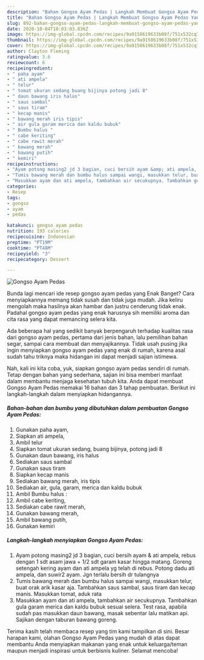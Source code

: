 ```yaml
---
description: "Bahan Gongso Ayam Pedas | Langkah Membuat Gongso Ayam Pedas Yang Mudah Dan Praktis"
title: "Bahan Gongso Ayam Pedas | Langkah Membuat Gongso Ayam Pedas Yang Mudah Dan Praktis"
slug: 892-bahan-gongso-ayam-pedas-langkah-membuat-gongso-ayam-pedas-yang-mudah-dan-praktis
date: 2020-10-04T18:03:03.836Z
image: https://img-global.cpcdn.com/recipes/9a9158619633b08f/751x532cq70/gongso-ayam-pedas-foto-resep-utama.jpg
thumbnail: https://img-global.cpcdn.com/recipes/9a9158619633b08f/751x532cq70/gongso-ayam-pedas-foto-resep-utama.jpg
cover: https://img-global.cpcdn.com/recipes/9a9158619633b08f/751x532cq70/gongso-ayam-pedas-foto-resep-utama.jpg
author: Clayton Fleming
ratingvalue: 3.6
reviewcount: 6
recipeingredient:
- " paha ayam"
- " ati ampela"
- " telur"
- " tomat ukuran sedang buang bijinya potong jadi 8"
- " daun bawang iris halus"
- " saus sambal"
- " saus tiram"
- " kecap manis"
- " bawang merah iris tipis"
- " air gula garam merica dan kaldu bubuk"
- " Bumbu halus "
- " cabe keriting"
- " cabe rawit merah"
- " bawang merah"
- " bawang putih"
- " kemiri"
recipeinstructions:
- "Ayam potong masing2 jd 3 bagian, cuci bersih ayam &amp; ati ampela, rebus dengan 1 sdt asam jawa + 1/2 sdt garam kasar hingga matang. Goreng setengah kering ayam dan ati ampela yg telah di rebus. Potong dadu ati ampela, dan suwir2 ayam. Jgn terlalu bersih dr tulangnya"
- "Tumis bawang merah dan bumbu halus sampai wangi, masukkan telur, buat orak arik kasar aja. Tambahkan saus sambal, saus tiram dan kecap manis. Masukkan tomat, aduk rata"
- "Masukkan ayam dan ati ampela, tambahkan air secukupnya. Tambahkan gula garam merica dan kaldu bubuk sesuai selera. Test rasa, apabila sudah pas masukkan daun bawang, masak sebentar lalu matikan api. Sajikan dengan taburan bawang goreng."
categories:
- Resep
tags:
- gongso
- ayam
- pedas

katakunci: gongso ayam pedas 
nutrition: 193 calories
recipecuisine: Indonesian
preptime: "PT19M"
cooktime: "PT48M"
recipeyield: "3"
recipecategory: Dessert

---
```



![Gongso Ayam Pedas](https://img-global.cpcdn.com/recipes/9a9158619633b08f/751x532cq70/gongso-ayam-pedas-foto-resep-utama.jpg)

Bunda lagi mencari ide resep gongso ayam pedas yang Enak Banget? Cara menyiapkannya memang tidak susah dan tidak juga mudah. Jika keliru mengolah maka hasilnya akan hambar dan justru cenderung tidak enak. Padahal gongso ayam pedas yang enak harusnya sih memiliki aroma dan cita rasa yang dapat memancing selera kita.

Ada beberapa hal yang sedikit banyak berpengaruh terhadap kualitas rasa dari gongso ayam pedas, pertama dari jenis bahan, lalu pemilihan bahan segar, sampai cara membuat dan menyajikannya. Tidak usah pusing jika ingin menyiapkan gongso ayam pedas yang enak di rumah, karena asal sudah tahu triknya maka hidangan ini dapat menjadi sajian istimewa.




Nah, kali ini kita coba, yuk, siapkan gongso ayam pedas sendiri di rumah. Tetap dengan bahan yang sederhana, sajian ini bisa memberi manfaat dalam membantu menjaga kesehatan tubuh kita. Anda dapat membuat Gongso Ayam Pedas memakai 16 bahan dan 3 tahap pembuatan. Berikut ini langkah-langkah dalam menyiapkan hidangannya.

<!--inarticleads1-->

##### Bahan-bahan dan bumbu yang dibutuhkan dalam pembuatan Gongso Ayam Pedas:

1. Gunakan  paha ayam,
1. Siapkan  ati ampela,
1. Ambil  telur
1. Siapkan  tomat ukuran sedang, buang bijinya, potong jadi 8
1. Gunakan  daun bawang, iris halus
1. Sediakan  saus sambal
1. Gunakan  saus tiram
1. Siapkan  kecap manis
1. Sediakan  bawang merah, iris tipis
1. Sediakan  air, gula, garam, merica dan kaldu bubuk
1. Ambil  Bumbu halus :
1. Ambil  cabe keriting,
1. Sediakan  cabe rawit merah,
1. Gunakan  bawang merah,
1. Ambil  bawang putih,
1. Gunakan  kemiri




<!--inarticleads2-->

##### Langkah-langkah menyiapkan Gongso Ayam Pedas:

1. Ayam potong masing2 jd 3 bagian, cuci bersih ayam &amp; ati ampela, rebus dengan 1 sdt asam jawa + 1/2 sdt garam kasar hingga matang. Goreng setengah kering ayam dan ati ampela yg telah di rebus. Potong dadu ati ampela, dan suwir2 ayam. Jgn terlalu bersih dr tulangnya
1. Tumis bawang merah dan bumbu halus sampai wangi, masukkan telur, buat orak arik kasar aja. Tambahkan saus sambal, saus tiram dan kecap manis. Masukkan tomat, aduk rata
1. Masukkan ayam dan ati ampela, tambahkan air secukupnya. Tambahkan gula garam merica dan kaldu bubuk sesuai selera. Test rasa, apabila sudah pas masukkan daun bawang, masak sebentar lalu matikan api. Sajikan dengan taburan bawang goreng.




Terima kasih telah membaca resep yang tim kami tampilkan di sini. Besar harapan kami, olahan Gongso Ayam Pedas yang mudah di atas dapat membantu Anda menyiapkan makanan yang enak untuk keluarga/teman maupun menjadi inspirasi untuk berbisnis kuliner. Selamat mencoba!
